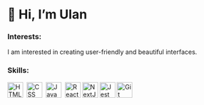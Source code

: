 # 👋 Hi, I’m Ulan </h1>

### Interests:
I am interested in creating user-friendly and beautiful interfaces. 

<h3> Skills: </h3>
<div>
  <img src="https://cdn.jsdelivr.net/gh/devicons/devicon/icons/html5/html5-original-wordmark.svg" title="HTML5" alt="HTML" width="35" height="35"/>&nbsp;
  <img src="https://cdn.jsdelivr.net/gh/devicons/devicon/icons/css3/css3-original-wordmark.svg" title="CSS3" alt="CSS" width="35" height="35"/>&nbsp;
  <img src="https://cdn.jsdelivr.net/gh/devicons/devicon/icons/javascript/javascript-plain.svg" title="JavaScript" alt="JavaScript" width="35" height="35"/>&nbsp;
  <img src="https://cdn.jsdelivr.net/gh/devicons/devicon/icons/react/react-original-wordmark.svg" title="React" **alt="React" width="35" height="35"/>
  <img src="https://cdn.jsdelivr.net/gh/devicons/devicon@latest/icons/jest/jest-plain.svg" title="NextJS" **alt="NextJS" width="35" height="35"/>     
  <img src="https://cdn.jsdelivr.net/gh/devicons/devicon@latest/icons/nextjs/nextjs-original-wordmark.svg" title="Jest" **alt="Jest" width="35" height="35"/>        
  <img src="https://cdn.jsdelivr.net/gh/devicons/devicon/icons/git/git-original-wordmark.svg" title="Git" **alt="Git" width="35" height="35"/>
</div>
  



